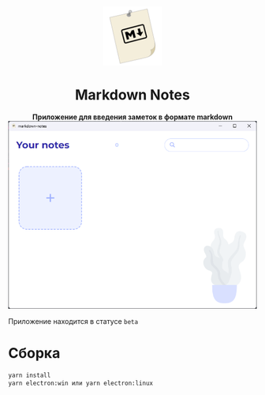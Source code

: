 <div align="center">
  <img src="./icon.png" height="120"/>
  <h1>Markdown Notes</h1>
  <strong>Приложение для введения заметок в формате markdown</strong>
</div>

<img src="./preview.png">

Приложение находится в статусе `beta`

# Сборка

```
yarn install
yarn electron:win или yarn electron:linux
```
